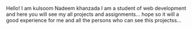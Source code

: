 Hello! I am kulsoom Nadeem khanzada 
I am a student of web development 
and here you will see my all projects 
and assignments...
hope so it will a good experience for me and all the persons who
can see this projectss...

